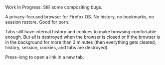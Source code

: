Work In Progress. Still some compositing bugs.

A privacy-focused browser for Firefox OS.
No history, no bookmarks, no session restore.
Good for porn.

Tabs still have internal history and cookies to
make browsing comfortable enough. But all is destroyed
when the browser is closed or if the browser is in the
background for more than 3 minutes (then everything gets
cleared, history, session, cookies, and tabs are destroyed).

Press-long to open a link in a new tab.